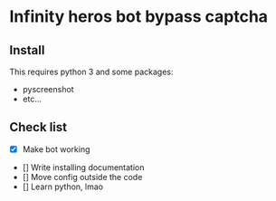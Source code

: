 # Infinity heros bot bypass captcha

## Install

This requires python 3 and some packages:

- pyscreenshot
- etc...

## Check list

- [x] Make bot working
- [] Write installing documentation
- [] Move config outside the code
- [] Learn python, lmao